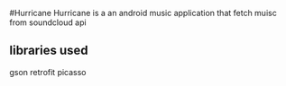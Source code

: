 
#Hurricane
Hurricane is a an android music application 
that fetch muisc from soundcloud api

## libraries used
gson 
retrofit 
picasso


